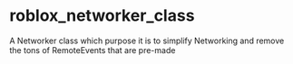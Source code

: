 # roblox_networker_class
A Networker class which purpose it is to simplify Networking and remove the tons of RemoteEvents that are pre-made
